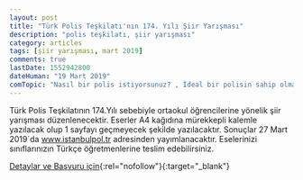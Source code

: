 ```yaml
---
layout: post
title: "Türk Polis Teşkilatı'nın 174. Yılı Şiir Yarışması"
description: "polis teşkilatı, şiir yarışması"
category: articles
tags: [şiir yarışması, mart 2019]
comments: true
lastDate: 1552942800
dateHuman: "19 Mart 2019"
comTopic: "Nasıl bir polis istiyorsunuz? , İdeal bir polisin sahip olması gereken özellikler nelerdir?"
---
```


Türk Polis Teşkilatının 174.Yılı sebebiyle ortaokul öğrencilerine yönelik şiir yarışması düzenlenecektir. 
Eserler A4 kağıdına mürekkepli kalemle yazılacak olup 1 sayfayı geçmeyecek şekilde yazılacaktır.
Sonuçlar 27 Mart 2019´da www.istanbulpol.tr adresinden yayımlanacaktır.
Eselerinizi sınıflarınızın Türkçe öğretmenlerine teslim edebilirsiniz.

[Detaylar ve Başvuru için](http://turkisveckardeslikortaokulu.meb.k12.tr/icerikler/turk-polis-teskilatinin-174yili-siir-yarismasi_6518040.html?utm_source=edebiyatyarismalari.com&utm_medium=affiliate){:rel="nofollow"}{:target="_blank"}